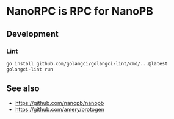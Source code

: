 # NanoRPC is RPC for NanoPB

## Development

### Lint

```sh
go install github.com/golangci/golangci-lint/cmd/...@latest
golangci-lint run
```

## See also

* https://github.com/nanopb/nanopb
* https://github.com/amery/protogen

